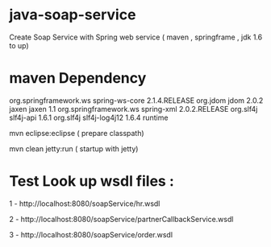 java-soap-service
=================

Create Soap Service with Spring web service ( maven , springframe , jdk 1.6 to up)

maven Dependency
================
<dependency>
   <groupId>org.springframework.ws</groupId>
   <artifactId>spring-ws-core</artifactId>
   <version>2.1.4.RELEASE</version>
 </dependency>
 
  <dependency>
    <groupId>org.jdom</groupId>
    <artifactId>jdom</artifactId>
    <version>2.0.2</version>
  </dependency>
  <dependency>
    <groupId>jaxen</groupId>
    <artifactId>jaxen</artifactId>
    <version>1.1</version>
  </dependency>
  <dependency>
    <groupId>org.springframework.ws</groupId>
    <artifactId>spring-xml</artifactId>
    <version>2.0.2.RELEASE</version>
  </dependency>
     <!-- Logging -->
        <dependency>
            <groupId>org.slf4j</groupId>
            <artifactId>slf4j-api</artifactId>
            <version>1.6.1</version>
        </dependency>
        <dependency>
            <groupId>org.slf4j</groupId>
            <artifactId>slf4j-log4j12</artifactId>
            <version>1.6.4</version>
            <scope>runtime</scope>
        </dependency>

mvn eclipse:eclipse  ( prepare classpath)

mvn clean jetty:run ( startup with jetty)

Test Look up wsdl files :
 ==============================
 
1 - http://localhost:8080/soapService/hr.wsdl

2 - http://localhost:8080/soapService/partnerCallbackService.wsdl

3 - http://localhost:8080/soapService/order.wsdl


